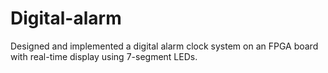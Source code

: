 # Digital-alarm
Designed and implemented a digital alarm clock system on an FPGA board with real-time display using 7-segment LEDs.
